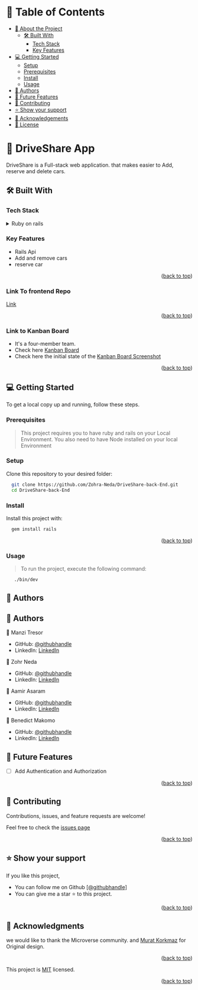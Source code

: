 
<!-- TABLE OF CONTENTS -->

# 📗 Table of Contents

- [📖 About the Project](#about-project)
  - [🛠 Built With](#built-with)
    - [Tech Stack](#tech-stack)
    - [Key Features](#key-features)
- [💻 Getting Started](#getting-started)
  - [Setup](#setup)
  - [Prerequisites](#prerequisites)
  - [Install](#install)
  - [Usage](#usage)
- [👥 Authors](#authors)
- [🔭 Future Features](#future-features)
- [🤝 Contributing](#contributing)
- [⭐️ Show your support](#support)
- [🙏 Acknowledgements](#acknowledgements)
- [📝 License](#license)

<!-- PROJECT DESCRIPTION -->

# 📖 DriveShare App  <a name="about-project"></a>

DriveShare is a Full-stack web application. that makes easier to Add, reserve and delete cars.


## 🛠 Built With <a name="built-with"></a>

### Tech Stack <a name="tech-stack"></a>

<details>
<summary>Ruby on rails</summary>
  <ul>
    <li><a href="https://guides.rubyonrails.org/index.html">Ruby on rails</a></li>
  </ul>
</details>

<!-- Features -->

### Key Features <a name="key-features"></a>

- Rails Api
- Add and remove cars
- reserve car


<p align="right">(<a href="#readme-top">back to top</a>)</p>

### Link To frontend Repo <a name="key-features"></a>
[Link](https://github.com/Zohra-Neda/DriveShare-Front-End)


<p align="right">(<a href="#readme-top">back to top</a>)</p>

### Link to Kanban Board <a name="key-features"></a>

- It's a four-member team.
- Check here [Kanban Board](https://github.com/Zohra-Neda/DriveShare-Back-End/projects/1)
- Check here the initial state of the [Kanban Board Screenshot](https://user-images.githubusercontent.com/76215321/278043042-bd79c58f-351d-4d94-a4b6-f5809559c909.png)

<p align="right">(<a href="#readme-top">back to top</a>)</p>


<!-- GETTING STARTED -->

## 💻 Getting Started <a name="getting-started"></a>

To get a local copy up and running, follow these steps.

### Prerequisites

> This project requires you to have ruby and rails on your Local Environment.
> You also need to have Node installed on your local Environment

### Setup

Clone this repository to your desired folder:

```sh
  git clone https://github.com/Zohra-Neda/DriveShare-back-End.git
  cd DriveShare-back-End
```


### Install

Install this project with:

```sh
  gem install rails
```

<p align="right">(<a href="#readme-top">back to top</a>)</p>

### Usage
> To run the project, execute the following command:
```sh
   ./bin/dev
```

## 👥 Authors <a name="authors"></a>


<!-- AUTHORS -->

## 👥 Authors <a name="authors"></a>

👤 Manzi Tresor

- GitHub: [@githubhandle](https://github.com/manzitresor)
- LinkedIn: [LinkedIn](https://www.linkedin.com/in/manzi-tresor-783b4022a/)

👤 Zohr Neda

- GitHub: [@githubhandle](https://github.com/Zohra-Neda)
- LinkedIn: [LinkedIn](https://www.linkedin.com/in/zohra-neda-3716b720b/)

👤 Aamir Asaram

- GitHub: [@githubhandle](https://github.com/aamir-asaram)
- LinkedIn: [LinkedIn](https://www.linkedin.com/in/aamir-asaram-089802213)

👤 Benedict Makomo

- GitHub: [@githubhandle](https://github.com/BenM4k)
- LinkedIn: [LinkedIn](https://www.linkedin.com/in/benedict-makomo/)


<!-- FUTURE FEATURES -->

## 🔭 Future Features <a name="future-features"></a>

- [ ] Add Authentication and Authorization



<p align="right">(<a href="#readme-top">back to top</a>)</p>

<!-- CONTRIBUTING -->

## 🤝 Contributing <a name="contributing"></a>

Contributions, issues, and feature requests are welcome!

Feel free to check the <a href="https://github.com/zohra-neda/driveshare-back-end/issues">issues page</a>

<p align="right">(<a href="#readme-top">back to top</a>)</p>

<!-- SUPPORT -->

## ⭐️ Show your support <a name="support"></a>

If you like this project,
- You can follow me on Github <a href ="https://github.com/zohra-neda">[@githubhandle]</a> 
- You can give me a star ⭐ to this project.

<p align="right">(<a href="#readme-top">back to top</a>)</p>

<!-- ACKNOWLEDGEMENTS -->

## 🙏 Acknowledgments <a name="acknowledgements"></a>

we would like to thank the Microverse community. and  [Murat Korkmaz](https://www.behance.net/muratk?log_shim_removal=1) for Original design.
<p align="right">(<a href="#readme-top">back to top</a>)</p>


This project is [MIT](./LICENSE) licensed.

<p align="right">(<a href="#readme-top">back to top</a>)</p>
